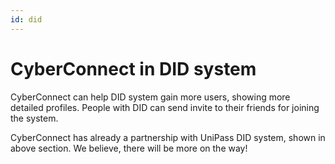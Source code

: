 ```yaml
---
id: did
---
```


# CyberConnect in DID system

CyberConnect can help DID system gain more users, showing more detailed profiles. People with DID can send invite to their friends for joining the system.

CyberConnect has already a partnership with UniPass DID system, shown in above section. We believe, there will be more on the way!